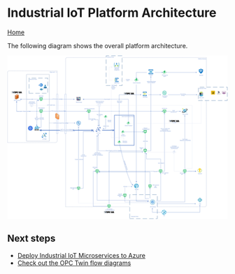 # Industrial IoT Platform Architecture

[Home](readme.md)

The following diagram shows the overall platform architecture.

![](media/architecture.svg)

## Next steps

* [Deploy Industrial IoT Microservices to Azure](howto-deploy-microservices.md)
* [Check out the OPC Twin flow diagrams](architecture-flow.md)
